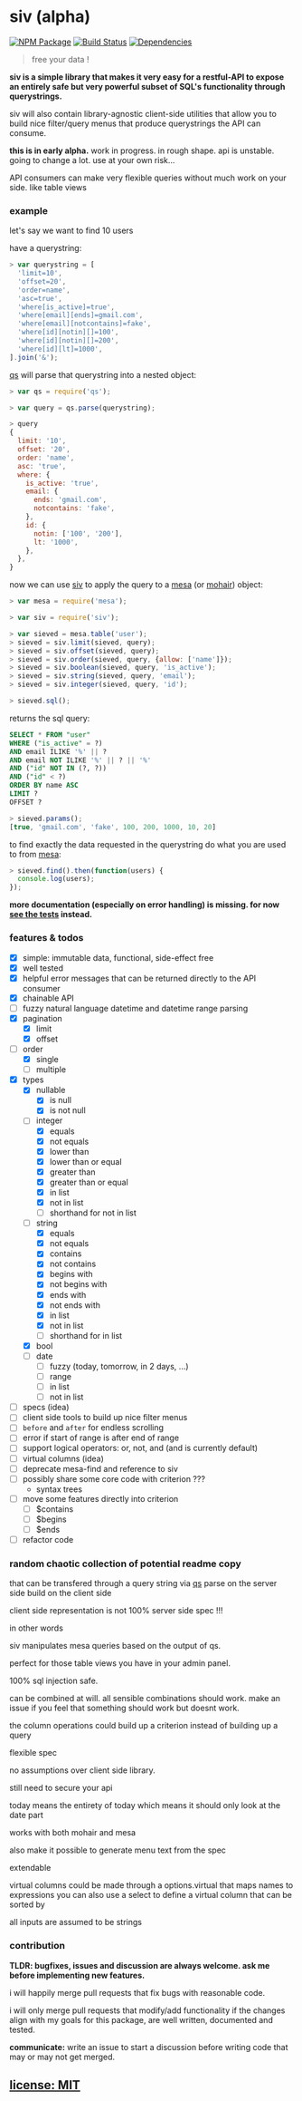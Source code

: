 # siv (alpha)

[![NPM Package](https://img.shields.io/npm/v/siv.svg?style=flat)](https://www.npmjs.org/package/siv)
[![Build Status](https://travis-ci.org/snd/siv.svg?branch=master)](https://travis-ci.org/snd/siv/branches)
[![Dependencies](https://david-dm.org/snd/siv.svg)](https://david-dm.org/snd/siv)

> free your data !

**siv is a simple library that makes it very easy for a restful-API to expose an entirely safe but very powerful subset of SQL's functionality through querystrings.**

siv will also contain library-agnostic client-side utilities that allow
you to build nice filter/query menus that produce querystrings the
API can consume.

**this is in early alpha.** work in progress. in rough shape.
api is unstable. going to change a lot.
use at your own risk...

API consumers can make very flexible queries without much work on your side.
like table views

### example

let's say we want to find 10 users



have a querystring:

``` javascript
> var querystring = [
  'limit=10',
  'offset=20',
  'order=name',
  'asc=true',
  'where[is_active]=true',
  'where[email][ends]=gmail.com',
  'where[email][notcontains]=fake',
  'where[id][notin][]=100',
  'where[id][notin][]=200',
  'where[id][lt]=1000',
].join('&');
```

[qs](https://github.com/hapijs/qs) will parse that querystring into a nested object:

``` javascript
> var qs = require('qs');
```
``` javascript
> var query = qs.parse(querystring);
```
``` javascript
> query
{
  limit: '10',
  offset: '20',
  order: 'name',
  asc: 'true',
  where: {
    is_active: 'true',
    email: {
      ends: 'gmail.com',
      notcontains: 'fake',
    },
    id: {
      notin: ['100', '200'],
      lt: '1000',
    },
  },
}
```

now we can use [siv](https://github.com/snd/siv) to apply the query to a
[mesa](https://github.com/snd/mesa)
(or [mohair](https://github.com/snd/mohair))
object:

``` javascript
> var mesa = require('mesa');
```
``` javascript
> var siv = require('siv');
```
``` javascript
> var sieved = mesa.table('user');
> sieved = siv.limit(sieved, query);
> sieved = siv.offset(sieved, query);
> sieved = siv.order(sieved, query, {allow: ['name']});
> sieved = siv.boolean(sieved, query, 'is_active');
> sieved = siv.string(sieved, query, 'email');
> sieved = siv.integer(sieved, query, 'id');
```
``` javascript
> sieved.sql();
```
returns the sql query:
``` sql
SELECT * FROM "user"
WHERE ("is_active" = ?)
AND email ILIKE '%' || ?
AND email NOT ILIKE '%' || ? || '%'
AND ("id" NOT IN (?, ?))
AND ("id" < ?)
ORDER BY name ASC
LIMIT ?
OFFSET ?
```
``` javascript
> sieved.params();
[true, 'gmail.com', 'fake', 100, 200, 1000, 10, 20]
```

to find exactly the data requested in the querystring do
what you are used to from [mesa](https://github.com/snd/mesa):

``` javascript
> sieved.find().then(function(users) {
  console.log(users);
});
```

**more documentation (especially on error handling) is missing.
for now [see the tests](test/siv.coffee) instead.**

### features & todos

- [x] simple: immutable data, functional, side-effect free
- [x] well tested
- [x] helpful error messages that can be returned directly to the API consumer
- [x] chainable API
- [ ] fuzzy natural language datetime and datetime range parsing
- [x] pagination
  - [x] limit
  - [x] offset
- [ ] order
  - [x] single
  - [ ] multiple
- [x] types
  - [x] nullable
    - [x] is null
    - [x] is not null
  - [ ] integer
    - [x] equals
    - [x] not equals
    - [x] lower than
    - [x] lower than or equal
    - [x] greater than
    - [x] greater than or equal
    - [x] in list
    - [x] not in list
    - [ ] shorthand for not in list
  - [ ] string
    - [x] equals
    - [x] not equals
    - [x] contains
    - [x] not contains
    - [x] begins with
    - [x] not begins with
    - [x] ends with
    - [x] not ends with
    - [x] in list
    - [x] not in list
    - [ ] shorthand for in list
  - [x] bool
  - [ ] date
    - [ ] fuzzy (today, tomorrow, in 2 days, ...)
    - [ ] range
    - [ ] in list
    - [ ] not in list
- [ ] specs (idea)
- [ ] client side tools to build up nice filter menus
- [ ] `before` and `after` for endless scrolling
- [ ] error if start of range is after end of range
- [ ] support logical operators: or, not, and (and is currently default)
- [ ] virtual columns (idea)
- [ ] deprecate mesa-find and reference to siv
- [ ] possibly share some core code with criterion ???
  - syntax trees
- [ ] move some features directly into criterion
  - [ ] $contains
  - [ ] $begins
  - [ ] $ends
- [ ] refactor code

### random chaotic collection of potential readme copy

that can be transfered through a query string via [qs]()
parse on the server side
build on the client side

client side representation is not 100% server side spec !!!

in other words

siv manipulates mesa queries based on the output of qs.

perfect for those table views you have in your admin panel.

100% sql injection safe.

can be combined at will.
all sensible combinations should work.
make an issue if you feel that something should work but doesnt work.

the column operations could build up a criterion instead of building up a query

flexible spec

no assumptions over client side library.

still need to secure your api

today means the entirety of today
which means it should only look at the date part

works with both mohair and mesa

also make it possible to generate menu text from the spec

extendable

virtual columns could be made through a options.virtual
that maps names to expressions
you can also use a select to define a virtual column that
can be sorted by 

all inputs are assumed to be strings

### contribution

**TLDR: bugfixes, issues and discussion are always welcome.
ask me before implementing new features.**

i will happily merge pull requests that fix bugs with reasonable code.

i will only merge pull requests that modify/add functionality
if the changes align with my goals for this package,
are well written, documented and tested.

**communicate:** write an issue to start a discussion
before writing code that may or may not get merged.

## [license: MIT](LICENSE)
